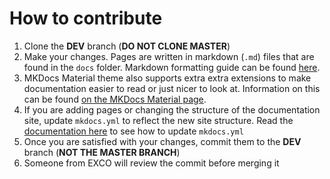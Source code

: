 # How to contribute
1. Clone the **DEV** branch (**DO NOT CLONE MASTER**)
2. Make your changes. Pages are written in markdown (`.md`) files that are found in the `docs` folder. Markdown formatting guide can be found [here](https://docs.github.com/en/get-started/writing-on-github/getting-started-with-writing-and-formatting-on-github/basic-writing-and-formatting-syntax).
3. MKDocs Material theme also supports extra extra extensions to make documentation easier to read or just nicer to look at. Information on this can be found [on the MKDocs Material page](https://squidfunk.github.io/mkdocs-material/reference/).
4. If you are adding pages or changing the structure of the documentation site, update `mkdocs.yml` to reflect the new site structure. Read the [documentation here](https://squidfunk.github.io/mkdocs-material/creating-your-site/) to see how to update `mkdocs.yml`
5. Once you are satisfied with your changes, commit them to the **DEV** branch (**NOT THE MASTER BRANCH**)
6. Someone from EXCO will review the commit before merging it